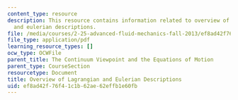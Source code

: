 ```yaml
---
content_type: resource
description: This resource contains information related to overview of lagrangian
  and eulerian descriptions.
file: /media/courses/2-25-advanced-fluid-mechanics-fall-2013/ef8ad42f76f41c1b62ae62effb1e60fb_MIT2_25F13_OverviewofLag.pdf
file_type: application/pdf
learning_resource_types: []
ocw_type: OCWFile
parent_title: The Continuum Viewpoint and the Equations of Motion
parent_type: CourseSection
resourcetype: Document
title: Overview of Lagrangian and Eulerian Descriptions
uid: ef8ad42f-76f4-1c1b-62ae-62effb1e60fb
---
```


